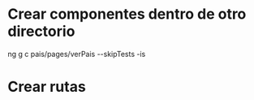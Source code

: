 # Crear componentes dentro de otro directorio
ng g c pais/pages/verPais --skipTests -is
# Crear rutas

